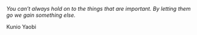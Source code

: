 <i>You can’t always hold on to the things that are important. By letting them go we gain something else.</i>

Kunio Yaobi
